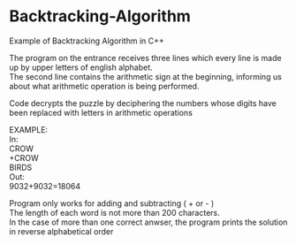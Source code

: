 # Backtracking-Algorithm
Example of Backtracking Algorithm in C++

The program on the entrance receives three lines which every line is made up by upper letters of english alphabet.  
The second line contains the arithmetic sign at the beginning, informing us about what arithmetic operation is being performed.  

Code decrypts the puzzle by deciphering the numbers whose digits have been replaced with letters in arithmetic operations

EXAMPLE:  
In:      
CROW  
+CROW  
BIRDS   
Out:  
9032+9032=18064


Program only works for adding and subtracting ( + or - )  
The length of each word is not more than 200 characters.  
In the case of more than one correct anwser, the program prints the solution in reverse alphabetical order
